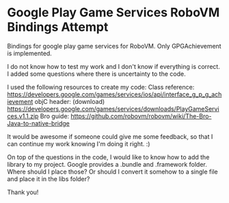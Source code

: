 Google Play Game Services RoboVM Bindings Attempt
====================================

Bindings for google play game services for RoboVM.
Only GPGAchievement is implemented.

I do not know how to test my work and I don't know if everything is correct.
I added some questions where there is uncertainty to the code.

I used the following resources to create my code:
Class reference: https://developers.google.com/games/services/ios/api/interface_g_p_g_achievement
objC header: (download) https://developers.google.com/games/services/downloads/PlayGameServices.v1.1.zip
Bro guide: https://github.com/robovm/robovm/wiki/The-Bro-Java-to-native-bridge

It would be awesome if someone could give me some feedback, so that I can continue my work knowing I'm doing it right. :)

On top of the questions in the code, I would like to know how to add the library to my project.
Google provides a .bundle and .framework folder. Where should I place those? 
Or should I convert it somehow to a single file and place it in the libs folder?

Thank you!
